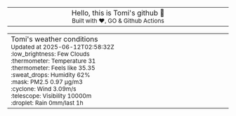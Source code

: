 
<div align="center">
<table>
<tbody>
<td align="center">
<img width="2000" height="0"><br>
Hello, this is Tomi's github 👋<br>
<sup>Built with ❤️, GO & Github Actions</sup><br>
<img width="2000" height="0">
</td>
</tbody>
</table>
</div>
<table>
<tbody>
<td align="left">
<img width="2000" height="0"><br>
Tomi's weather conditions<br>
<sup>Updated at 2025-06-12T02:58:32Z</sup><br>
<sup>:low_brightness: Few Clouds</sup><br>
<sup>:thermometer: Temperature 31 </sup><br>
<sup>:thermometer: Feels like 35.35</sup><br>
<sup>:sweat_drops: Humidity 62%</sup><br>
<sup>:mask: PM2.5 0.97 μg/m3</sup><br>
<sup>:cyclone: Wind 3.09m/s </sup><br>
<sup>:telescope: Visibility 10000m </sup><br>
<sup>:droplet: Rain 0mm/last 1h </sup><br>
<img width="2000" height="0">
</td>
<td align="left">
<img width="2000" height="0"><br>
<br>
<img width="2000" height="0">
</td>
</tbody>
</table>
</div>
    